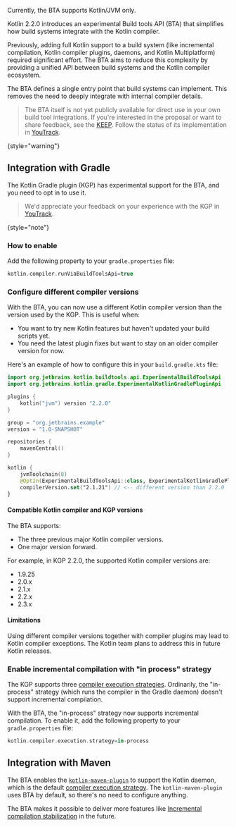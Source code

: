 [//]: # (title: Build tools API)

<primary-label ref="experimental-general"/>

<tldr>Currently, the BTA supports Kotlin/JVM only.</tldr>

Kotlin 2.2.0 introduces an experimental Build tools API (BTA) that simplifies how build systems integrate with the 
Kotlin compiler.

Previously, adding full Kotlin support to a build system (like incremental compilation, Kotlin compiler plugins, 
daemons, and Kotlin Multiplatform) required significant effort. The BTA aims to reduce this complexity by providing
a unified API between build systems and the Kotlin compiler ecosystem.

The BTA defines a single entry point that build systems can implement. This removes the need to deeply integrate with internal compiler details.

> The BTA itself is not yet publicly available for direct use in your own build tool integrations.
> If you're interested in the proposal or want to share feedback, see the [KEEP](https://github.com/Kotlin/KEEP/issues/421).
> Follow the status of its implementation in [YouTrack](https://youtrack.jetbrains.com/issue/KT-76255).
> 
{style="warning"}

## Integration with Gradle

The Kotlin Gradle plugin (KGP) has experimental support for the BTA, and you need to opt in to use it.

> We'd appreciate your feedback on your experience with the KGP in [YouTrack](https://youtrack.jetbrains.com/issue/KT-56574).
> 
{style="note"}

### How to enable

Add the following property to your `gradle.properties` file:

```kotlin
kotlin.compiler.runViaBuildToolsApi=true
```

### Configure different compiler versions

With the BTA, you can now use a different Kotlin compiler version than the version used by the KGP. This is useful when:

* You want to try new Kotlin features but haven't updated your build scripts yet.
* You need the latest plugin fixes but want to stay on an older compiler version for now.

Here's an example of how to configure this in your `build.gradle.kts` file:

```kotlin
import org.jetbrains.kotlin.buildtools.api.ExperimentalBuildToolsApi
import org.jetbrains.kotlin.gradle.ExperimentalKotlinGradlePluginApi

plugins {
    kotlin("jvm") version "2.2.0"
}

group = "org.jetbrains.example"
version = "1.0-SNAPSHOT"

repositories {
    mavenCentral()
}

kotlin {
    jvmToolchain(8)
    @OptIn(ExperimentalBuildToolsApi::class, ExperimentalKotlinGradlePluginApi::class)
    compilerVersion.set("2.1.21") // <-- different version than 2.2.0
}
```

#### Compatible Kotlin compiler and KGP versions

The BTA supports:

* The three previous major Kotlin compiler versions.
* One major version forward.

For example, in KGP 2.2.0, the supported Kotlin compiler versions are:

* 1.9.25
* 2.0.x
* 2.1.x
* 2.2.x
* 2.3.x

#### Limitations

Using different compiler versions together with compiler plugins may lead to Kotlin compiler exceptions. The Kotlin team
plans to address this in future Kotlin releases.

### Enable incremental compilation with "in process" strategy

The KGP supports three [compiler execution strategies](gradle-compilation-and-caches.md#defining-kotlin-compiler-execution-strategy).
Ordinarily, the "in-process" strategy (which runs the compiler in the Gradle daemon) doesn't support incremental compilation.

With the BTA, the "in-process" strategy now supports incremental compilation. To enable it, add the following property to
your `gradle.properties` file:

```kotlin
kotlin.compiler.execution.strategy=in-process
```

## Integration with Maven

The BTA enables the [`kotlin-maven-plugin`](maven.md) to support the Kotlin daemon, which is the default
[compiler execution strategy](maven.md#configure-kotlin-compiler-execution-strategy). The `kotlin-maven-plugin` uses BTA by default,
so there's no need to configure anything.

The BTA makes it possible to deliver more features like [Incremental compilation stabilization](https://youtrack.jetbrains.com/issue/KT-77086) in the future.
